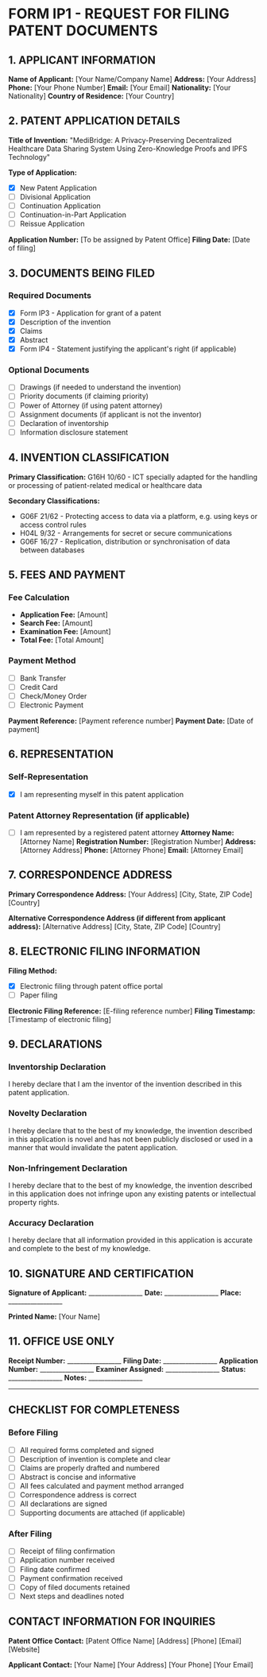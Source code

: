 # FORM IP1 - REQUEST FOR FILING PATENT DOCUMENTS

## 1. APPLICANT INFORMATION

**Name of Applicant:** [Your Name/Company Name]
**Address:** [Your Address]
**Phone:** [Your Phone Number]
**Email:** [Your Email]
**Nationality:** [Your Nationality]
**Country of Residence:** [Your Country]

## 2. PATENT APPLICATION DETAILS

**Title of Invention:** "MediBridge: A Privacy-Preserving Decentralized Healthcare Data Sharing System Using Zero-Knowledge Proofs and IPFS Technology"

**Type of Application:** 
- [x] New Patent Application
- [ ] Divisional Application
- [ ] Continuation Application
- [ ] Continuation-in-Part Application
- [ ] Reissue Application

**Application Number:** [To be assigned by Patent Office]
**Filing Date:** [Date of filing]

## 3. DOCUMENTS BEING FILED

### Required Documents
- [x] Form IP3 - Application for grant of a patent
- [x] Description of the invention
- [x] Claims
- [x] Abstract
- [x] Form IP4 - Statement justifying the applicant's right (if applicable)

### Optional Documents
- [ ] Drawings (if needed to understand the invention)
- [ ] Priority documents (if claiming priority)
- [ ] Power of Attorney (if using patent attorney)
- [ ] Assignment documents (if applicant is not the inventor)
- [ ] Declaration of inventorship
- [ ] Information disclosure statement

## 4. INVENTION CLASSIFICATION

**Primary Classification:** G16H 10/60 - ICT specially adapted for the handling or processing of patient-related medical or healthcare data

**Secondary Classifications:**
- G06F 21/62 - Protecting access to data via a platform, e.g. using keys or access control rules
- H04L 9/32 - Arrangements for secret or secure communications
- G06F 16/27 - Replication, distribution or synchronisation of data between databases

## 5. FEES AND PAYMENT

### Fee Calculation
- **Application Fee:** [Amount]
- **Search Fee:** [Amount]
- **Examination Fee:** [Amount]
- **Total Fee:** [Total Amount]

### Payment Method
- [ ] Bank Transfer
- [ ] Credit Card
- [ ] Check/Money Order
- [ ] Electronic Payment

**Payment Reference:** [Payment reference number]
**Payment Date:** [Date of payment]

## 6. REPRESENTATION

### Self-Representation
- [x] I am representing myself in this patent application

### Patent Attorney Representation (if applicable)
- [ ] I am represented by a registered patent attorney
**Attorney Name:** [Attorney Name]
**Registration Number:** [Registration Number]
**Address:** [Attorney Address]
**Phone:** [Attorney Phone]
**Email:** [Attorney Email]

## 7. CORRESPONDENCE ADDRESS

**Primary Correspondence Address:**
[Your Address]
[City, State, ZIP Code]
[Country]

**Alternative Correspondence Address (if different from applicant address):**
[Alternative Address]
[City, State, ZIP Code]
[Country]

## 8. ELECTRONIC FILING INFORMATION

**Filing Method:** 
- [x] Electronic filing through patent office portal
- [ ] Paper filing

**Electronic Filing Reference:** [E-filing reference number]
**Filing Timestamp:** [Timestamp of electronic filing]

## 9. DECLARATIONS

### Inventorship Declaration
I hereby declare that I am the inventor of the invention described in this patent application.

### Novelty Declaration
I hereby declare that to the best of my knowledge, the invention described in this application is novel and has not been publicly disclosed or used in a manner that would invalidate the patent application.

### Non-Infringement Declaration
I hereby declare that to the best of my knowledge, the invention described in this application does not infringe upon any existing patents or intellectual property rights.

### Accuracy Declaration
I hereby declare that all information provided in this application is accurate and complete to the best of my knowledge.

## 10. SIGNATURE AND CERTIFICATION

**Signature of Applicant:** _________________
**Date:** _________________
**Place:** _________________

**Printed Name:** [Your Name]

## 11. OFFICE USE ONLY

**Receipt Number:** _________________
**Filing Date:** _________________
**Application Number:** _________________
**Examiner Assigned:** _________________
**Status:** _________________
**Notes:** _________________

---

## CHECKLIST FOR COMPLETENESS

### Before Filing
- [ ] All required forms completed and signed
- [ ] Description of invention is complete and clear
- [ ] Claims are properly drafted and numbered
- [ ] Abstract is concise and informative
- [ ] All fees calculated and payment method arranged
- [ ] Correspondence address is correct
- [ ] All declarations are signed
- [ ] Supporting documents are attached (if applicable)

### After Filing
- [ ] Receipt of filing confirmation
- [ ] Application number received
- [ ] Filing date confirmed
- [ ] Payment confirmation received
- [ ] Copy of filed documents retained
- [ ] Next steps and deadlines noted

## CONTACT INFORMATION FOR INQUIRIES

**Patent Office Contact:**
[Patent Office Name]
[Address]
[Phone]
[Email]
[Website]

**Applicant Contact:**
[Your Name]
[Your Address]
[Your Phone]
[Your Email] 